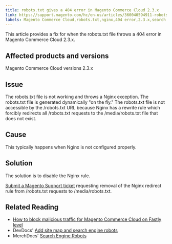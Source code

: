 ```yaml
---
title: robots.txt gives a 404 error in Magento Commerce Cloud 2.3.x
link: https://support.magento.com/hc/en-us/articles/360040594911-robots-txt-gives-a-404-error-in-Magento-Commerce-Cloud-2-3-x
labels: Magento Commerce Cloud,robots.txt,nginx,404 error,2.3.x,search engine robots,how to
---
```


This article provides a fix for when the robots.txt file throws a 404 error in Magento Commerce Cloud 2.3.x.

 Affected products and versions
------------------------------

 Magento Commerce Cloud versions 2.3.x

 Issue
-----

 The robots.txt file is not working and throws a Nginx exception. The robots.txt file is generated dynamically "on the fly." The robots.txt file is not accessible by the /robots.txt URL because Nginx has a rewrite rule which forcibly redirects all /robots.txt requests to the /media/robots.txt file that does not exist.

 Cause
-----

 This typically happens when Nginx is not configured properly.

 Solution
--------

 The solution is to disable the Nginx rule.

 [Submit a Magento Support ticket](https://support.magento.com/hc/en-us/articles/360019088251) requesting removal of the Nginx redirect rule from /robots.txt requests to /media/robots.txt.

 Related Reading
---------------

 
 * [How to block malicious traffic for Magento Commerce Cloud on Fastly level](https://support.magento.com/hc/en-us/articles/360039447892)
 * DevDocs' [Add site map and search engine robots](https://devdocs.magento.com/cloud/trouble/robots-sitemap.html) 
 * MerchDocs' [Search Engine Robots](https://docs.magento.com/user-guide/marketing/search-engine-robots.html) 
 

